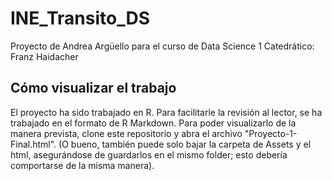 # INE_Transito_DS
Proyecto de Andrea Argüello para el curso de Data Science 1
Catedrático: Franz Haidacher

## Cómo visualizar el trabajo
El proyecto ha sido trabajado en R. Para facilitarle la revisión al lector, se ha trabajado en el formato de R Markdown. Para poder visualizarlo de la manera prevista, clone este repositorio y abra el archivo "Proyecto-1-Final.html".
(O bueno, también puede solo bajar la carpeta de Assets y el html, asegurándose de guardarlos en el mismo folder; esto debería comportarse de la misma manera).
